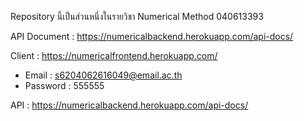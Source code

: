 Repository นี้เป็นส่วนหนึ่งในรายวิชา Numerical Method 040613393

API Document : https://numericalbackend.herokuapp.com/api-docs/ 

Client : https://numericalfrontend.herokuapp.com/ 
  * Email : s6204062616049@email.ac.th 
  * Password : 555555 
  
API : https://numericalbackend.herokuapp.com/api-docs/
